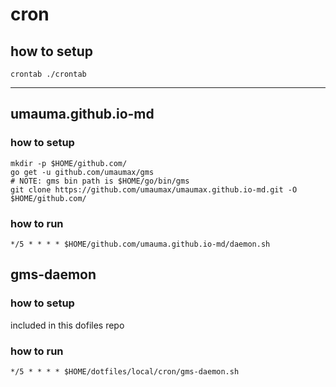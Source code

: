# cron

## how to setup
```
crontab ./crontab
```

----

## umauma.github.io-md
### how to setup
```
mkdir -p $HOME/github.com/
go get -u github.com/umaumax/gms
# NOTE: gms bin path is $HOME/go/bin/gms
git clone https://github.com/umaumax/umaumax.github.io-md.git -O $HOME/github.com/
```

### how to run
```
*/5 * * * * $HOME/github.com/umauma.github.io-md/daemon.sh
```

## gms-daemon
### how to setup
included in this dofiles repo

### how to run
```
*/5 * * * * $HOME/dotfiles/local/cron/gms-daemon.sh
```
